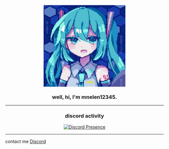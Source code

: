 <div align="center">
  <img align="center" src="assets/miku.jpg" width="260px">
  <h3 align="center">well, hi, I'm mnelen12345.</h3>
</div>

---

  <div align="center">
      <h3 align="center">discord activity</h3>
      <a href="https://discord.com/users/954702228789268512" target="_blank" rel="noreferrer">
        <img src="https://lanyard.cnrad.dev/api/954702228789268512?showDisplayName=true&idleMessage=Problably%20Sleeping...&borderRadius=30px" alt="Discord Presence">
      </a>
  </div>
</div>

---

contact me
[Discord](https://discordapp.com/users/954702228789268512)

